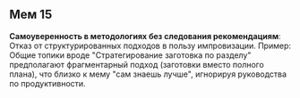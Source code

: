 ## Мем 15

**Самоуверенность в методологиях без следования рекомендациям**: Отказ от структурированных подходов в пользу импровизации. Пример: Общие топики вроде "Стратегирование заготовка по разделу" предполагают фрагментарный подход (заготовки вместо полного плана), что близко к мему "сам знаешь лучше", игнорируя руководства по продуктивности.